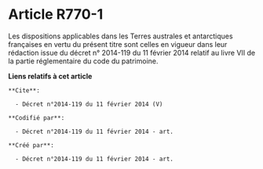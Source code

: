 # Article R770-1

Les dispositions applicables dans les Terres australes et antarctiques françaises en vertu du présent titre sont celles en
vigueur dans leur rédaction issue du décret n° 2014-119 du 11 février 2014 relatif au livre VII de la partie réglementaire du
code du patrimoine.

**Liens relatifs à cet article**

	**Cite**:

	  - Décret n°2014-119 du 11 février 2014 (V)

	**Codifié par**:

	  - Décret n°2014-119 du 11 février 2014 - art.

	**Créé par**:

	  - Décret n°2014-119 du 11 février 2014 - art.
